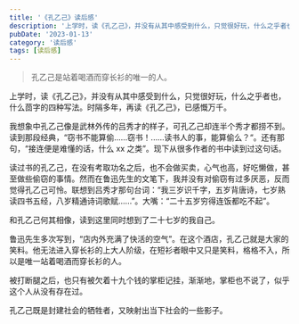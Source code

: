 ```yaml
---
title: '《孔乙己》读后感'
description: '上学时，读《孔乙己》，并没有从其中感受到什么，只觉很好玩，什么之乎者也，什么茴字的四种写法。时隔多年，再读《孔乙己》，已感慨万千。'
pubDate: '2023-01-13'
category: '读后感'
tags: [读后感]
---
```


> 孔乙己是站着喝酒而穿长衫的唯一的人。

上学时，读《孔乙己》，并没有从其中感受到什么，只觉很好玩，什么之乎者也，什么茴字的四种写法。时隔多年，再读《孔乙己》，已感慨万千。

我想象中孔乙己像是武林外传的吕秀才的样子，可孔乙己却连半个秀才都捞不到。读到那段经典，“窃书不能算偷......窃书！......读书人的事，能算偷么？“。还有那句，“接连便是难懂的话，什么 xx 之类”。现下从很多作者的书中读到过这句话。

读过书的孔乙己，在没有考取功名之后，也不会做买卖，心气也高，好吃懒做，甚至做些偷窃的事情。然而在鲁迅先生的文笔下，我并没有对偷窃有过多厌恶，反而觉得孔乙己可怜。联想到吕秀才那句台词：“我三岁识千字，五岁背唐诗，七岁熟读四书五经，八岁精通诗词歌赋......”。大嘴：“二十五岁穷得连饭都吃不起”。

和孔乙己何其相像，读到这里同时想到了二十七岁的我自己。

鲁迅先生多次写到，“店内外充满了快活的空气”。在这个酒店，孔乙己就是大家的笑料。他无法进入穿长衫的上大人阶级，在短衫者眼中又只是笑料，格格不入，所以是唯一站着喝酒而穿长衫的人。

被打断腿之后，也只有被欠着十九个钱的掌柜记挂，渐渐地，掌柜也不说了，似乎这个人从没有存在过。

孔乙己既是封建社会的牺牲者，又映射出当下社会的一些影子。
